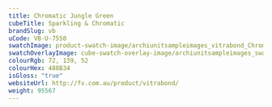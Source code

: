 ```yaml
---
title: Chromatic Jungle Green
cubeTitle: Sparkling & Chromatic
brandSlug: vb
uCode: VB-U-7550
swatchImage: product-swatch-image/archiunitsampleimages_vitrabond_Chromatic_Jungle_Green.jpg
swatchOverlayImage: cube-swatch-overlay-image/archiunitsampleimages_swatch-overlay_vitrabond.png
colourRgb: 72, 139, 52
colourHex: 488B34
isGloss: "true"
websiteUrl: http://fv.com.au/product/vitrabond/
weight: 95567
---
```

